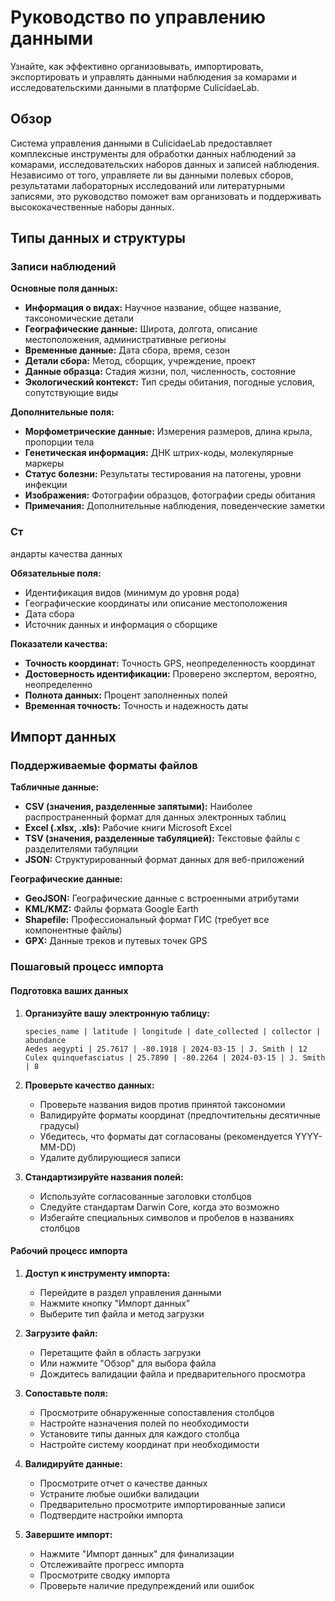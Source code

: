 # Руководство по управлению данными

Узнайте, как эффективно организовывать, импортировать, экспортировать и управлять данными наблюдения за комарами и исследовательскими данными в платформе CulicidaeLab.

## Обзор

Система управления данными в CulicidaeLab предоставляет комплексные инструменты для обработки данных наблюдений за комарами, исследовательских наборов данных и записей наблюдения. Независимо от того, управляете ли вы данными полевых сборов, результатами лабораторных исследований или литературными записями, это руководство поможет вам организовать и поддерживать высококачественные наборы данных.

## Типы данных и структуры

### Записи наблюдений

**Основные поля данных:**
- **Информация о видах:** Научное название, общее название, таксономические детали
- **Географические данные:** Широта, долгота, описание местоположения, административные регионы
- **Временные данные:** Дата сбора, время, сезон
- **Детали сбора:** Метод, сборщик, учреждение, проект
- **Данные образца:** Стадия жизни, пол, численность, состояние
- **Экологический контекст:** Тип среды обитания, погодные условия, сопутствующие виды

**Дополнительные поля:**
- **Морфометрические данные:** Измерения размеров, длина крыла, пропорции тела
- **Генетическая информация:** ДНК штрих-коды, молекулярные маркеры
- **Статус болезни:** Результаты тестирования на патогены, уровни инфекции
- **Изображения:** Фотографии образцов, фотографии среды обитания
- **Примечания:** Дополнительные наблюдения, поведенческие заметки
### Ст
андарты качества данных

**Обязательные поля:**
- Идентификация видов (минимум до уровня рода)
- Географические координаты или описание местоположения
- Дата сбора
- Источник данных и информация о сборщике

**Показатели качества:**
- **Точность координат:** Точность GPS, неопределенность координат
- **Достоверность идентификации:** Проверено экспертом, вероятно, неопределенно
- **Полнота данных:** Процент заполненных полей
- **Временная точность:** Точность и надежность даты

## Импорт данных

### Поддерживаемые форматы файлов

**Табличные данные:**
- **CSV (значения, разделенные запятыми):** Наиболее распространенный формат для данных электронных таблиц
- **Excel (.xlsx, .xls):** Рабочие книги Microsoft Excel
- **TSV (значения, разделенные табуляцией):** Текстовые файлы с разделителями табуляции
- **JSON:** Структурированный формат данных для веб-приложений

**Географические данные:**
- **GeoJSON:** Географические данные с встроенными атрибутами
- **KML/KMZ:** Файлы формата Google Earth
- **Shapefile:** Профессиональный формат ГИС (требует все компонентные файлы)
- **GPX:** Данные треков и путевых точек GPS

### Пошаговый процесс импорта

#### Подготовка ваших данных

1. **Организуйте вашу электронную таблицу:**
   ```
   species_name | latitude | longitude | date_collected | collector | abundance
   Aedes aegypti | 25.7617 | -80.1918 | 2024-03-15 | J. Smith | 12
   Culex quinquefasciatus | 25.7890 | -80.2264 | 2024-03-15 | J. Smith | 8
   ```

2. **Проверьте качество данных:**
   - Проверьте названия видов против принятой таксономии
   - Валидируйте форматы координат (предпочтительны десятичные градусы)
   - Убедитесь, что форматы дат согласованы (рекомендуется YYYY-MM-DD)
   - Удалите дублирующиеся записи

3. **Стандартизируйте названия полей:**
   - Используйте согласованные заголовки столбцов
   - Следуйте стандартам Darwin Core, когда это возможно
   - Избегайте специальных символов и пробелов в названиях столбцов

#### Рабочий процесс импорта

1. **Доступ к инструменту импорта:**
   - Перейдите в раздел управления данными
   - Нажмите кнопку "Импорт данных"
   - Выберите тип файла и метод загрузки

2. **Загрузите файл:**
   - Перетащите файл в область загрузки
   - Или нажмите "Обзор" для выбора файла
   - Дождитесь валидации файла и предварительного просмотра

3. **Сопоставьте поля:**
   - Просмотрите обнаруженные сопоставления столбцов
   - Настройте назначения полей по необходимости
   - Установите типы данных для каждого столбца
   - Настройте систему координат при необходимости

4. **Валидируйте данные:**
   - Просмотрите отчет о качестве данных
   - Устраните любые ошибки валидации
   - Предварительно просмотрите импортированные записи
   - Подтвердите настройки импорта

5. **Завершите импорт:**
   - Нажмите "Импорт данных" для финализации
   - Отслеживайте прогресс импорта
   - Просмотрите сводку импорта
   - Проверьте наличие предупреждений или ошибок